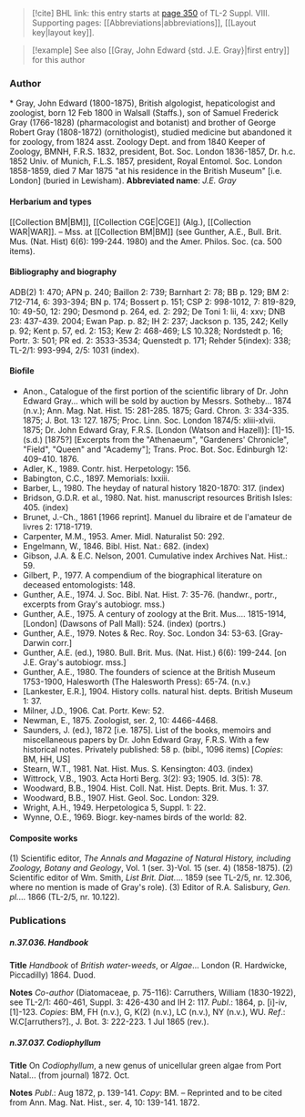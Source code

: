 > [!cite] BHL link: this entry starts at [page 350](https://www.biodiversitylibrary.org/page/33258828) of TL-2 Suppl. VIII.
> Supporting pages: [[Abbreviations|abbreviations]], [[Layout key|layout key]].

> [!example] See also [[Gray, John Edward {std. J.E. Gray}|first entry]] for this author

### Author

\* Gray, John Edward (1800-1875), British algologist, hepaticologist and zoologist, born 12 Feb 1800 in Walsall (Staffs.), son of Samuel Frederick Gray (1766-1828) (pharmacologist and botanist) and brother of George Robert Gray (1808-1872) (ornithologist), studied medicine but abandoned it for zoology, from 1824 asst. Zoology Dept. and from 1840 Keeper of Zoology, BMNH, F.R.S. 1832, president, Bot. Soc. London 1836-1857, Dr. h.c. 1852 Univ. of Munich, F.L.S. 1857, president, Royal Entomol. Soc. London 1858-1859, died 7 Mar 1875 "at his residence in the British Museum" \[i.e. London\] (buried in Lewisham). 
**Abbreviated name**: *J.E. Gray*

#### Herbarium and types

[[Collection BM|BM]], [[Collection CGE|CGE]] (Alg.), [[Collection WAR|WAR]]. – Mss. at [[Collection BM|BM]] (see Gunther, A.E., Bull. Brit. Mus. (Nat. Hist) 6(6): 199-244. 1980) and the Amer. Philos. Soc. (ca. 500 items).

#### Bibliography and biography

ADB(2) 1: 470; APN p. 240; Baillon 2: 739; Barnhart 2: 78; BB p. 129; BM 2: 712-714, 6: 393-394; BN p. 174; Bossert p. 151; CSP 2: 998-1012, 7: 819-829, 10: 49-50, 12: 290; Desmond p. 264, ed. 2: 292; De Toni 1: lii, 4: xxv; DNB 23: 437-439. 2004; Ewan Pap. p. 82; IH 2: 237; Jackson p. 135, 242; Kelly p. 92; Kent p. 57, ed. 2: 153; Kew 2: 468-469; LS 10.328; Nordstedt p. 16; Portr. 3: 501; PR ed. 2: 3533-3534; Quenstedt p. 171; Rehder 5(index): 338; TL-2/1: 993-994, 2/5: 1031 (index).

#### Biofile

- Anon., Catalogue of the first portion of the scientific library of Dr. John Edward Gray... which will be sold by auction by Messrs. Sotheby... 1874 (n.v.); Ann. Mag. Nat. Hist. 15: 281-285. 1875; Gard. Chron. 3: 334-335. 1875; J. Bot. 13: 127. 1875; Proc. Linn. Soc. London 1874/5: xliii-xlvii. 1875; Dr. John Edward Gray, F.R.S. \[London (Watson and Hazell)\]: \[1\]-15. (s.d.) \[1875?\] \[Excerpts from the "Athenaeum", "Gardeners' Chronicle", "Field", "Queen" and "Academy"\]; Trans. Proc. Bot. Soc. Edinburgh 12: 409-410. 1876.
- Adler, K., 1989. Contr. hist. Herpetology: 156.
- Babington, C.C., 1897. Memorials: lxxiii.
- Barber, L., 1980. The heyday of natural history 1820-1870: 317. (index)
- Bridson, G.D.R. et al., 1980. Nat. hist. manuscript resources British Isles: 405. (index)
- Brunet, J.-Ch., 1861 \[1966 reprint\]. Manuel du libraire et de l'amateur de livres 2: 1718-1719.
- Carpenter, M.M., 1953. Amer. Midl. Naturalist 50: 292.
- Engelmann, W., 1846. Bibl. Hist. Nat.: 682. (index)
- Gibson, J.A. & E.C. Nelson, 2001. Cumulative index Archives Nat. Hist.: 59.
- Gilbert, P., 1977. A compendium of the biographical literature on deceased entomologists: 148.
- Gunther, A.E., 1974. J. Soc. Bibl. Nat. Hist. 7: 35-76. (handwr., portr., excerpts from Gray's autobiogr. mss.)
- Gunther, A.E., 1975. A century of zoology at the Brit. Mus.... 1815-1914, \[London\] (Dawsons of Pall Mall): 524. (index) (portrs.)
- Gunther, A.E., 1979. Notes & Rec. Roy. Soc. London 34: 53-63. \[Gray-Darwin corr.\]
- Gunther, A.E. (ed.), 1980. Bull. Brit. Mus. (Nat. Hist.) 6(6): 199-244. \[on J.E. Gray's autobiogr. mss.\]
- Gunther, A.E., 1980. The founders of science at the British Museum 1753-1900, Halesworth (The Halesworth Press): 65-74. (n.v.)
- \[Lankester, E.R.\], 1904. History colls. natural hist. depts. British Museum 1: 37.
- Milner, J.D., 1906. Cat. Portr. Kew: 52.
- Newman, E., 1875. Zoologist, ser. 2, 10: 4466-4468.
- Saunders, J. (ed.), 1872 \[i.e. 1875\]. List of the books, memoirs and miscellaneous papers by Dr. John Edward Gray, F.R.S. With a few historical notes. Privately published: 58 p. (bibl., 1096 items) \[*Copies*: BM, HH, US\]
- Stearn, W.T., 1981. Nat. Hist. Mus. S. Kensington: 403. (index)
- Wittrock, V.B., 1903. Acta Horti Berg. 3(2): 93; 1905. Id. 3(5): 78.
- Woodward, B.B., 1904. Hist. Coll. Nat. Hist. Depts. Brit. Mus. 1: 37.
- Woodward, B.B., 1907. Hist. Geol. Soc. London: 329.
- Wright, A.H., 1949. Herpetologica 5, Suppl. 1: 22.
- Wynne, O.E., 1969. Biogr. key-names birds of the world: 82.

#### Composite works

(1) Scientific editor, *The Annals and Magazine of Natural History, including Zoology, Botany and Geology*, Vol. 1 (ser. 3)-Vol. 15 (ser. 4) (1858-1875).
(2) Scientific editor of Wm. Smith, *List Brit. Diat.*... 1859 (see TL-2/5, nr. 12.306, where no mention is made of Gray's role).
(3) Editor of R.A. Salisbury, *Gen. pl.*... 1866 (TL-2/5, nr. 10.122).

### Publications

##### n.37.036. Handbook

**Title**
*Handbook* of *British water-weeds*, or *Algae*... London (R. Hardwicke, Piccadilly) 1864. Duod.

**Notes**
*Co-author* (Diatomaceae, p. 75-116): Carruthers, William (1830-1922), see TL-2/1: 460-461, Suppl. 3: 426-430 and IH 2: 117.
*Publ*.: 1864, p. \[i\]-iv, \[1\]-123. *Copies*: BM, FH (n.v.), G, K(2) (n.v.), LC (n.v.), NY (n.v.), WU.
*Ref*.: W.C\[arruthers?\]., J. Bot. 3: 222-223. 1 Jul 1865 (rev.).

##### n.37.037. Codiophyllum

**Title**
On *Codiophyllum*, a new genus of unicellular green algae from Port Natal... (from journal) 1872. Oct.

**Notes**
*Publ*.: Aug 1872, p. 139-141. *Copy*: BM. – Reprinted and to be cited from Ann. Mag. Nat. Hist., ser. 4, 10: 139-141. 1872.

